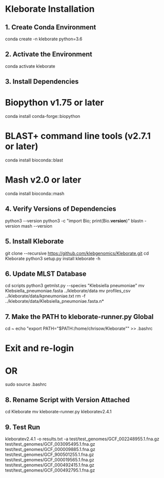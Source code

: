 # Kleborate Installation

## 1. Create Conda Environment
conda create -n kleborate python=3.6

## 2. Activate the Environment
conda activate kleborate

## 3. Install Dependencies
# Biopython v1.75 or later
conda install conda-forge::biopython

# BLAST+ command line tools (v2.7.1 or later)
conda install bioconda::blast

# Mash v2.0 or later
conda install bioconda::mash

## 4. Verify Versions of Dependencies
python3 --version
python3 -c "import Bio; print(Bio.__version__)"
blastn -version
mash --version

## 5. Install Kleborate
git clone --recursive https://github.com/klebgenomics/Kleborate.git
cd Kleborate
python3 setup.py install
kleborate -h

## 6. Update MLST Database
cd scripts
python3 getmlst.py --species "Klebsiella pneumoniae"
mv Klebsiella_pneumoniae.fasta ../kleborate/data
mv profiles_csv ../kleborate/data/kpneumoniae.txt
rm -f ../kleborate/data/Klebsiella_pneumoniae.fasta.n*

## 7. Make the PATH to kleborate-runner.py Global
cd ~
echo "export PATH=\"$PATH:/home/chrisow/Kleborate\"" >> .bashrc

# Exit and re-login
# OR
sudo source .bashrc

## 8. Rename Script with Version Attached
cd Kleborate
mv kleborate-runner.py kleboratev2.4.1

## 9. Test Run
kleboratev2.4.1 -o results.txt -a test/test_genomes/GCF_002248955.1.fna.gz test/test_genomes/GCF_003095495.1.fna.gz test/test_genomes/GCF_000009885.1.fna.gz test/test_genomes/GCF_900501255.1.fna.gz test/test_genomes/GCF_000019565.1.fna.gz test/test_genomes/GCF_000492415.1.fna.gz test/test_genomes/GCF_000492795.1.fna.gz

